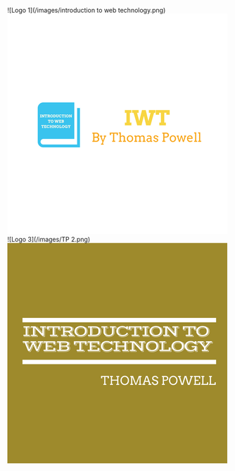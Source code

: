 ![Logo 1](/images/introduction to web technology.png)
![Logo 2](/images/IWT.png)
![Logo 3](/images/TP 2.png)
![Logo 4](/images/TP.png)